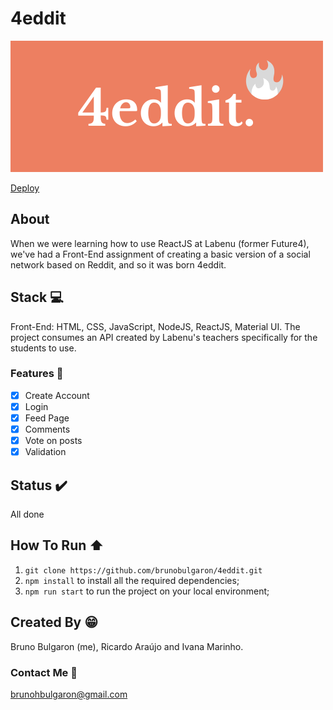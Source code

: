 # 4eddit
![logo](src/img/logo.png)

[Deploy](https://fouredditbruno.web.app/)

## About
When we were learning how to use ReactJS at Labenu (former Future4), we've had a Front-End assignment of creating a basic version of a social network based on Reddit, and so it was born 4eddit.

## Stack :computer:
Front-End: HTML, CSS, JavaScript, NodeJS, ReactJS, Material UI.
The project consumes an API created by Labenu's teachers specifically for the students to use.

### Features :rocket:

- [X] Create Account
- [X] Login
- [X] Feed Page
- [X] Comments
- [X] Vote on posts
- [X] Validation

## Status :heavy_check_mark:
All done

## How To Run :arrow_up:
1. `git clone https://github.com/brunobulgaron/4eddit.git`
2. `npm install` to install all the required dependencies;
3. `npm run start` to run the project on your local environment;

## Created By :grin:
Bruno Bulgaron (me), Ricardo Araújo and Ivana Marinho.

### Contact Me :email:
brunohbulgaron@gmail.com
